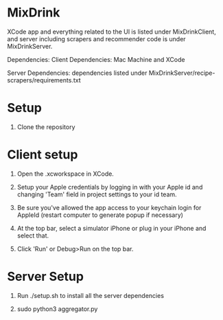 # MixDrink

XCode app and everything related to the UI is listed under MixDrinkClient, and server including scrapers and recommender code is under MixDrinkServer.

Dependencies:
Client Dependencies:
Mac Machine and XCode

Server Dependencies:
dependencies listed under MixDrinkServer/recipe-scrapers/requirements.txt

# Setup
1. Clone the repository

# Client setup
1. Open the .xcworkspace in XCode.

2. Setup your Apple credentials by logging in with your Apple id and changing 'Team' field in project settings to your id team.

3. Be sure you've allowed the app access to your keychain login for AppleId (restart computer to generate popup if necessary)

4. At the top bar, select a simulator iPhone or plug in your iPhone and select that.

5. Click 'Run' or Debug>Run on the top bar.

# Server Setup

1. Run ./setup.sh to install all the server dependencies

2. sudo python3 aggregator.py
